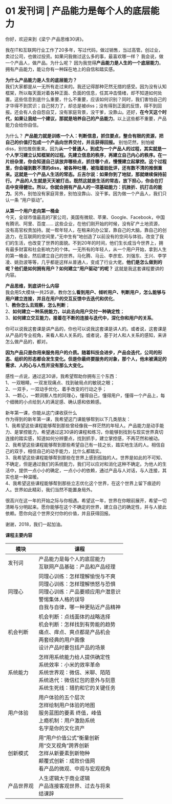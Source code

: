 # 01 发刊词 | 产品能力是每个人的底层能力

你好，欢迎来到《梁宁·产品思维30讲》。

我在IT和互联网行业工作了20多年，写过代码，做过销售，当过高管。创过业，卖过公司，也做过投资。如果问我做过这么多的事，最喜欢哪一样？ 我会说，做一个产品人，做产品。为什么呢？ 因为我觉得**产品能力是人生的一个底层能力**。拥有产品能力，能让你有一种踩在地上的自信和踏实感。

**为什么产品能力是人生的底层能力？**<br/>
我们大家都是从一无所有走过来的。我还记得那种茫然无措的感受。因为没有认知框架，所以每天面对着各种正面、负面的信息，任其冲击情绪，却不知道如何处置。这些信息到底什么重要，什么不重要，应该如何识别？同时，我们害怕自己的才华得不到赏识；自己努力了，却总是被diss；没有得到正面的反馈，得不到回报。还会有人会自怨自艾，没有家庭背景，没干爹，没靠山。还好，**在今天这个时代，如果让我给一个建议，那就是培养自己的产品能力**。以上这些都不重要，产品能力会给你自信。

为什么？ **产品能力就是训练一个人：判断信息，抓住要点，整合有限的资源，把自己的价值打包成一个产品向世界交付，并且获得回报。** 别怕茫然，别怕被diss，别怕推倒重来。因为**从一个普通人，到成为一个产品人的过程，其实就是一个人学习建立认知框架的过程。先建立信息的秩序，再建立自己内心的秩序。**在一片纷杂里，你会知道自己该放弃哪些点，抓住哪个点，慢慢建立起掌控。这个过程里，你会碰到数不清的diss，被各种吐槽，被指着脸批评，还有数不清的推倒重来。这就是一个产品人生活的常态。**丘吉尔说：如果你到了地狱，那就继续保持前行。** 产品的人生就是天天被打击。既然这就是生活的常态，放下担心，你会在打击中变得健壮。所以，你就会拥有**产品人的一项基础能力：抗挫折、抗打击的能力**。另外，别怕没有家庭背景，别怕没靠山、没干爹。因为做一个产品人，我们只认一条 “用户驱动”。

**从第一个用户走向第一桶金**<br/>
今天，全球市值最高的7家公司，美国有微软、苹果、Google、Facebook，中国有腾讯、阿里、百度...... 这些企业，在他们刚开始的时候，没有矿产土地资源，没有高官权贵加持。就一帮年轻人，在租来的办公室，靠自己的大脑，靠自己的创造力，在互联网的空间里，”无中生有”地创造了以前没有的空间与体验。改变了我们的生活，也改变了世界的面貌。不到20年的时间，他们生长成当今世界上，拥有最多财富和社会影响力的个体。一无所有的年轻人，从一个用户开始，拿到人生的第一桶金，然后建立自己的世界。马化腾、马云、李彦宏、刘强东、王兴、李学凌、姚劲波等等，几乎都是这样从普通人，变成了行业大佬。**他们是怎么做到的呢？他们是如何拥有用户？如何建立“用户驱动”的呢？** 这就是我这套课程要讲的内容。

**产品思维，到底讲什么内容**<br/>
我会用5大模块一共25讲，教你怎么**看到用户、倾听用户、判断用户，怎么能够与用户建立连接，并且在用户的交互反馈中去迭代和优化**。<br/>
​	1、**教你怎么去观察，怎么判断**；<br/>
​	2、**如何建立一种系统能力，以此去向用户交付一种确定性**；<br/>
​	3、**如何建立交互能力，接着在不断的连接与迭代中，深化你和用户的关系**。

你可以说我这套课是讲产品的，你也可以说我这套课是讲人的。或者说，这套课是从产品的专业视角，来看人和人关系的。或者说，基于对人和人关系的感知，来讲怎么做产品的，都对。

**因为产品只是你用来服务用户的介质。随着科技会进步，产品会迭代，公司的形态、组织的形态都会发生变化。但是你最终要服务的对象，那个人，他未被满足的需求、人的心与人性并没有那么大变化。**

感性一点说，通过这30讲，我希望帮助你拥有三个东西：<br/>
	1、一双眼睛，一双发现痛点、找到破局点的敏锐之眼；<br/>
	2、一双手，一双动手优化、着手改变的行动之手；<br/>
	3、一颗心，一颗洞察人性的同理心，懂得自己，懂得用户，懂得一个产品上，每个细微的小点给到人的满足感、确认感和依赖感。

新年第一课，你能从这门课收获什么<br/>
作为得到的新年第一课，我希望这门课能够帮到以下几类朋友：<br/>
	1、我希望这些课程能够帮到那些曾经像我一样茫然的年轻人。产品能力是动手能力、是掌控能力，希望通过这30讲的课程和练习，你能够到找到与现实世界真切连接的踏实感，知道如何分辨要点，找到抓手，建立掌控感，不再茫然和被动。<br/>
	2、我希望这些课程能够帮到那些希望自己有一技之长，踏实地生活的人。相信自己的双手，相信自己的动手能力，比什么都踏实。<br/>
	3、我希望这些课程能够帮到那些在世界上感到孤独的人。世界是如此的不可知、不确定，但是通过我们的系统能力，我们可以应对和消化这种不确定。为他人的生活中，提供一点小小的确定，一点小小的依赖，通过产品与人对话，与人连接，其实也是一种温暖。<br/>
	4、我希望这些课程能够帮到那些立志优化这个世界，在这个世界上留下痕迹的人。世界如此精彩，我们当然不能置身局外。

很高兴在这一年的开始之际与你相遇。希望这一年，世界在你眼前展开，希望一切清晰与分明起来。愿你能够在这个不确定的世界，建立自己的确定性，并与人彼此依赖。愿你向这个世界交付你的价值，并且获得回报。

谢谢，2018，我们一起加油。

**课程主要内容**

| 模块       | 课程                                                         |
| ---------- | ------------------------------------------------------------ |
| 发刊词     | 产品能力是每个人的底层能力<br/>互联网产品基础：产品和产品经理 |
| 同理心     | 同理心训练：怎样理解愉悦与不爽<br/>同理心训练：怎样理解愤怒与恐惧<br/>同理心训练：产品要顺应用户潜意识<br/>警惕集体人格的误导<br/>自我与自律，哪一种更贴近产品精神 |
| 机会判断   | 机会判断：点线面体的战略选择<br/>机会判断：怎样找到有势能的趋势<br/>痛点、痒点、爽点都是产品机会<br/>两套经典的用户画像<br/>设计产品时要包括产品的场景 |
| 系统能力   | 怎样用系统能力给人提供确定性<br/>系统效率：小米的效率革命<br/>系统世界观：微信、米聊、陌陌<br/>系统迭代：微信红包的意外与刻意<br/>系统生死线：猎豹和它的关键任务 |
| 用户体验   | 用户体验的五个层次<br/>怎样绘制用户体验的地图<br/>服务蓝图的要素 终值，峰值<br/>上瘾机制：用户激励系统<br/>名字是你的文化资产 |
| 创新模式   | 用“用户价值公式”衡量创新<br/>用“交叉视角”跨界创新<br/>怎样从新要素到新物种<br/>颠覆式创新：成败价值网<br/>看产品的微观、中观与宏观视角 |
| 产品世界观 | 人生逻辑大于商业逻辑<br/>产品连接客观世界、过去与将来<br/>结课辞 |

